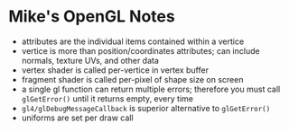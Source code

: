 # Mike's OpenGL Notes

- attributes are the individual items contained within a vertice
- vertice is more than position/coordinates attributes; can include normals, texture UVs, and other data
- vertex shader is called per-vertice in vertex buffer
- fragment shader is called per-pixel of shape size on screen
- a single gl function can return multiple errors; therefore you must call `glGetError()` until it returns empty, every time
- `gl4/glDebugMessageCallback` is superior alternative to `glGetError()`
- uniforms are set per draw call